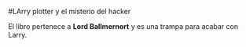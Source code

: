 #LArry plotter y el misterio del hacker

El libro pertenece a **Lord Ballmernort** y es una trampa para
acabar con Larry.

